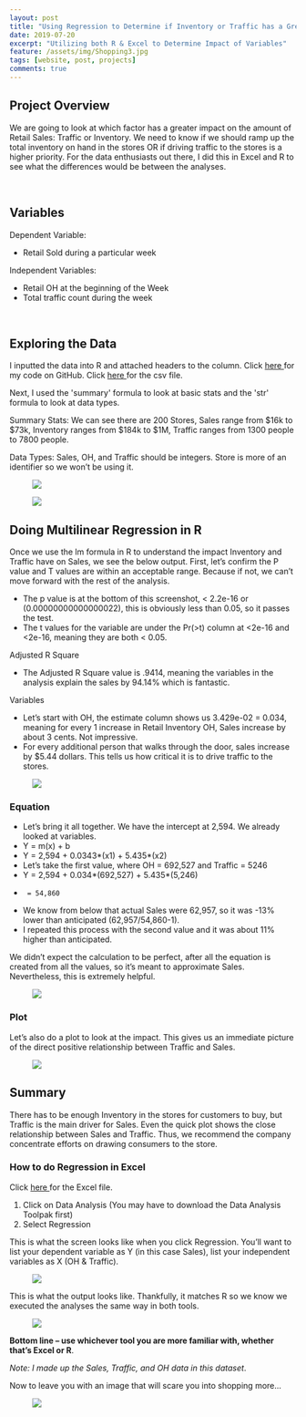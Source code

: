 ```yaml
---
layout: post
title: "Using Regression to Determine if Inventory or Traffic has a Greater Impact on Sales"
date: 2019-07-20
excerpt: "Utilizing both R & Excel to Determine Impact of Variables"
feature: /assets/img/Shopping3.jpg
tags: [website, post, projects]
comments: true
---
```


## Project Overview

We are going to look at which factor has a greater impact on the amount of Retail Sales: Traffic or Inventory. We need to know if we should ramp up the total inventory on hand in the stores OR if driving traffic to the stores is a higher priority.  For the data enthusiasts out there, I did this in Excel and R to see what the differences would be between the analyses.

<br>

## Variables

Dependent Variable:
* Retail Sold during a particular week

Independent Variables:
*	Retail OH at the beginning of the Week
*	Total traffic count during the week

<br>

## Exploring the Data

I inputted the data into R and attached headers to the column. Click <a href="https://github.com/sarahschirduan/Current-Projects/blob/master/Inventory.r" target="_ blank">here </a> for my code on GitHub. Click <a href="https://github.com/sarahschirduan/Current-Projects/blob/master/Regression.Inv.csv" target="_ blank">here </a> for the csv file.

Next, I used the 'summary' formula to look at basic stats and the 'str' formula to look at data types.

Summary Stats: We can see there are 200 Stores, Sales range from $16k to $73k, Inventory ranges from $184k to $1M, Traffic ranges from 1300 people to 7800 people.

Data Types: Sales, OH, and Traffic should be integers. Store is more of an identifier so we won’t be using it.

<figure>
<a href="/assets/img/sales1.png"><img src="/assets/img/sales1.png"></a>
</figure>

<figure>
<a href="/assets/img/sales2.png"><img src="/assets/img/sales2.png"></a>
</figure>

## Doing Multilinear Regression in R

Once we use the lm formula in R to understand the impact Inventory and Traffic have on Sales, we see the below output.
First, let’s confirm the P value and T values are within an acceptable range. Because if not, we can’t move forward with the rest of the analysis.

*	The p value is at the bottom of this screenshot, < 2.2e-16 or (0.00000000000000022), this is obviously less than 0.05, so it passes the test.
*	The t values for the variable are under the Pr(>t) column at <2e-16 and <2e-16, meaning they are both
< 0.05.

Adjusted R Square
*	The Adjusted R Square value is .9414, meaning the variables in the analysis explain the sales by 94.14% which is fantastic.

Variables
*	Let’s start with OH, the estimate column shows us 3.429e-02 = 0.034, meaning for every 1 increase in Retail Inventory OH, Sales increase by about 3 cents. Not impressive.
*	For every additional person that walks through the door, sales increase by $5.44 dollars. This tells us how critical it is to drive traffic to the stores.

<figure>
<a href="/assets/img/sales3.png"><img src="/assets/img/sales3.png"></a>
</figure>

### Equation

*	Let’s bring it all together. We have the intercept at 2,594. We already looked at variables.
*	Y = m(x) + b
*	Y = 2,594 + 0.0343*(x1) + 5.435*(x2)
*	Let’s take the first value, where OH = 692,527 and Traffic = 5246
*	Y = 2,594 + 0.034*(692,527) + 5.435*(5,246)
*	   = 54,860
*	We know from below that actual Sales were 62,957, so it was -13% lower than anticipated (62,957/54,860-1).
*	I repeated this process with the second value and it was about 11% higher than anticipated.

We didn’t expect the calculation to be perfect, after all the equation is created from all the values, so it’s meant to approximate Sales. Nevertheless, this is extremely helpful.

<figure>
<a href="/assets/img/sales4.png"><img src="/assets/img/sales4.png"></a>
</figure>

### Plot

Let’s also do a plot to look at the impact. This gives us an immediate picture of the direct positive relationship between Traffic and Sales.

<figure>
<a href="/assets/img/sales5.png"><img src="/assets/img/sales5.png"></a>
</figure>

## Summary

There has to be enough Inventory in the stores for customers to buy, but Traffic is the main driver for Sales. Even the quick plot shows the close relationship between Sales and Traffic. Thus, we recommend the company concentrate efforts on drawing consumers to the store.


### How to do Regression in Excel

Click <a href="https://github.com/sarahschirduan/Current-Projects/blob/master/Regression.Inv.Excel.xlsx" target="_ blank">here </a> for the Excel file.

1.	Click on Data Analysis (You may have to download the Data Analysis Toolpak first)
2.	Select Regression

This is what the screen looks like when you click Regression. You’ll want to list your dependent variable as Y (in this case Sales), list your independent variables as X (OH & Traffic).

<figure>
<a href="/assets/img/sales6.png"><img src="/assets/img/sales6.png"></a>
</figure>

This is what the output looks like. Thankfully, it matches R so we know we executed the analyses the same way in both tools.

<figure>
<a href="/assets/img/sales7.png"><img src="/assets/img/sales7.png"></a>
</figure>

<b>Bottom line – use whichever tool you are more familiar with, whether that’s Excel or R</b>.

<i>Note: I made up the Sales, Traffic, and OH data in this dataset</i>.


Now to leave you with an image that will scare you into shopping more...

<figure>
<a href="/assets/img/creepy.jpg"><img src="/assets/img/creepy.jpg"></a>
</figure>

